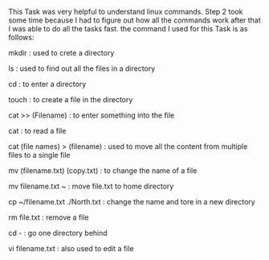 This Task was very helpful to understand linux commands.
Step 2 took some time because I had to figure out how all the commands work after that I was able to do all the tasks fast.
the command I used for this Task is as follows:

mkdir : used to crete a directory

ls : used to find out all the files in a directory

cd : to enter a directory

touch : to create a file in the directory

cat >> (Filename) : to enter something into the file 

cat : to read a file

cat (file names) > (filename) : used to move all the content from multiple files to a single file

mv (filename.txt) (copy.txt) : to change the name of a file

mv filename.txt ~ : move file.txt to home directory

cp ~/filename.txt ./North.txt : change the name and tore in a new directory

rm file.txt : remove a file

cd - : go one directory behind

vi filename.txt : also used to edit a file



